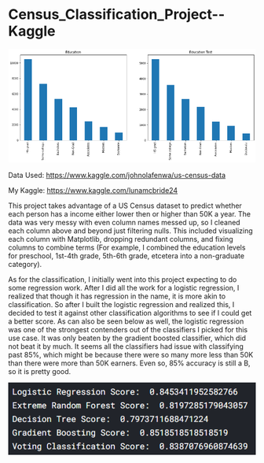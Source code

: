 # Census_Classification_Project--Kaggle

![Education](https://github.com/Luna-McBride/Kaggle_Personal_Projects/blob/master/Data%20Classification/Census_Classification_Project/Education.png)

Data Used: https://www.kaggle.com/johnolafenwa/us-census-data

My Kaggle: https://www.kaggle.com/lunamcbride24

This project takes advantage of a US Census dataset to predict whether each person has a income either lower then or higher than 50K a year. The data was very messy with even column names messed up, so I cleaned each column above and beyond just filtering nulls. This included visualizing each column with Matplotlib, dropping redundant columns, and fixing columns to combine terms (For example, I combined the education levels for preschool, 1st-4th grade, 5th-6th grade, etcetera into a non-graduate category).

As for the classification, I initially went into this project expecting to do some regression work. After I did all the work for a logistic regression, I realized that though it has regression in the name, it is more akin to classification. So after I built the logistic regression and realized this, I decided to test it against other classification algorithms to see if I could get a better score. As can also be seen below as well, the logistic regression was one of the strongest contenders out of the classifiers I picked for this use case. It was only beaten by the gradient boosted classifier, which did not beat it by much. It seems all the classifiers had issue with classifying past 85%, which might be because there were so many more less than 50K than there were more than 50K earners. Even so, 85% accuracy is still a B, so it is pretty good. 

![Accuracies](https://github.com/Luna-McBride/Kaggle_Personal_Projects/blob/master/Data%20Classification/Census_Classification_Project/Accuracies.png)
